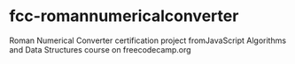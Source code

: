 # fcc-romannumericalconverter
Roman Numerical Converter certification project fromJavaScript Algorithms and Data Structures course on freecodecamp.org
